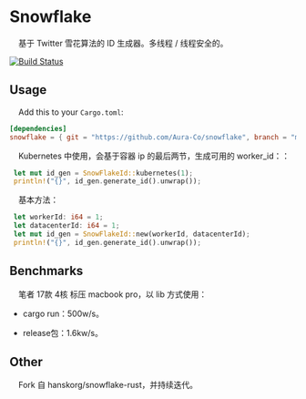 # Snowflake
&nbsp;&nbsp;&nbsp;&nbsp;基于 Twitter 雪花算法的 ID 生成器。多线程 / 线程安全的。

[![Build Status](https://travis-ci.org/hanskorg/snowflake-rust.svg?branch=master)](https://travis-ci.org/hanskorg/snowflake-rust)

## Usage

&nbsp;&nbsp;&nbsp;&nbsp;Add this to your `Cargo.toml`:

```toml
[dependencies]
snowflake = { git = "https://github.com/Aura-Co/snowflake", branch = "master" }
```

&nbsp;&nbsp;&nbsp;&nbsp;Kubernetes 中使用，会基于容器 ip 的最后两节，生成可用的 worker_id：：

```rust
 let mut id_gen = SnowFlakeId::kubernetes(1);
 println!("{}", id_gen.generate_id().unwrap());
```

&nbsp;&nbsp;&nbsp;&nbsp;基本方法：

```rust
 let workerId: i64 = 1;
 let datacenterId: i64 = 1;
 let mut id_gen = SnowFlakeId::new(workerId, datacenterId);
 println!("{}", id_gen.generate_id().unwrap());
```

## Benchmarks
&nbsp;&nbsp;&nbsp;&nbsp;笔者 17款 4核 标压 macbook pro，以 lib 方式使用：

- cargo run：500w/s。

- release包：1.6kw/s。


## Other
&nbsp;&nbsp;&nbsp;&nbsp;Fork 自 hanskorg/snowflake-rust，并持续迭代。
